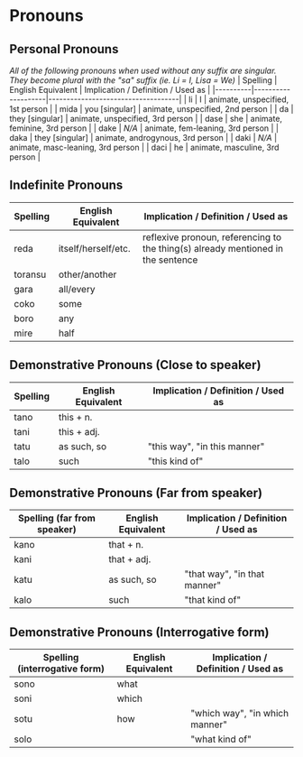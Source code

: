 # Pronouns

## Personal Pronouns

*All of the following pronouns when used without any suffix are singular. They become plural with the "sa" suffix (ie. Li = I, Lisa = We)*
| Spelling | English Equivalent | Implication / Definition / Used as |
|----------|--------------------|------------------------------------|
| li | I | animate, unspecified, 1st person |
| mida | you [singular] | animate, unspecified, 2nd person |
| da | they [singular] | animate, unspecified, 3rd person |
| dase | she | animate, feminine, 3rd person |
| dake | *N/A* | animate, fem-leaning, 3rd person |
| daka | they [singular] | animate, androgynous, 3rd person |
| daki | *N/A* | animate, masc-leaning, 3rd person |
| daci | he | animate, masculine, 3rd person |

## Indefinite Pronouns

| Spelling | English Equivalent | Implication / Definition / Used as |
|----------|--------------------|------------------------------------|
| reda | itself/herself/etc. | reflexive pronoun, referencing to the thing(s) already mentioned in the sentence |
| toransu | other/another |  |
| gara | all/every |  |
| coko | some |  |
| boro | any |  |
| mire | half |  |

## Demonstrative Pronouns (Close to speaker)

| Spelling | English Equivalent | Implication / Definition / Used as |
|----------|--------------------|------------------------------------|
| tano | this + n. |  |
| tani | this + adj. |  |
| tatu | as such, so | "this way", "in this manner" |
| talo | such | "this kind of" |

## Demonstrative Pronouns (Far from speaker)

| Spelling (far from speaker) | English Equivalent | Implication / Definition / Used as |
|-----------------------------|--------------------|------------------------------------|
| kano | that + n. |
| kani | that + adj. |
| katu | as such, so | "that way", "in that manner" |
| kalo | such | "that kind of" |

## Demonstrative Pronouns (Interrogative form)

| Spelling (interrogative form) | English Equivalent | Implication / Definition / Used as |
|-----------------------------|--------------------|------------------------------------|
| sono | what |
| soni | which |
| sotu | how | "which way", "in which manner" |
| solo |  | "what kind of" |
